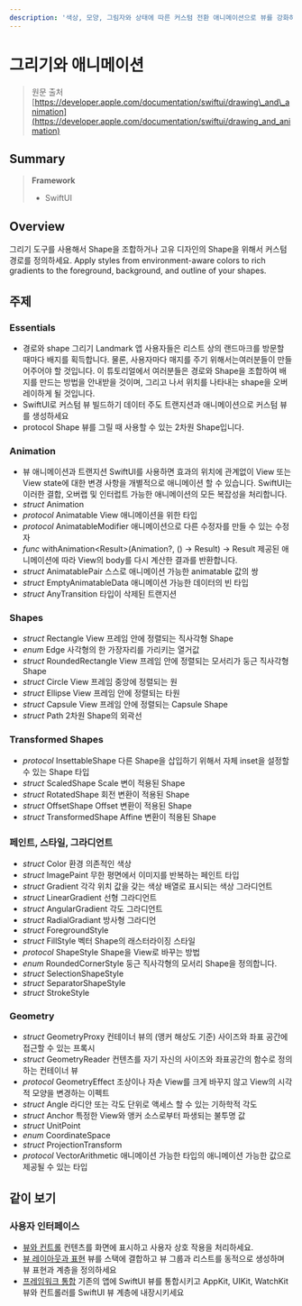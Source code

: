 ```yaml
---
description: '색상, 모양, 그림자와 상태에 따른 커스텀 전환 애니메이션으로 뷰를 강화하세요'
---
```


# 그리기와 애니메이션

> 원문 출처  
> [https://developer.apple.com/documentation/swiftui/drawing\_and\_animation](https://developer.apple.com/documentation/swiftui/drawing_and_animation)

## Summary

> **Framework**
>
> * SwiftUI

## Overview

그리기 도구를 사용해서 Shape을 조합하거나 고유 디자인의 Shape을 위해서 커스텀 경로를 정의하세요. Apply styles from environment-aware colors to rich gradients to the foreground, background, and outline of your shapes.

## 주제 <a id="topics"></a>

### Essentials

* 경로와 shape 그리기 Landmark 앱 사용자들은 리스트 상의 랜드마크를 방문할 때마다 배지를 획득합니다. 물론, 사용자마다 매지를 주기 위해서는여러분들이 만들어주어야 할 것입니다. 이 튜토리얼에서 여러분들은 경로와 Shape을 조합하여 배지를 만드는 방법을 안내받을 것이며, 그리고 나서 위치를 나타내는 shape을 오버레이하게 될 것입니다.
* SwiftUI로 커스텀 뷰 빌드하기 데이터 주도 트랜지션과 애니메이션으로 커스텀 뷰를 생성하세요
* protocol Shape 뷰를 그릴 때 사용할 수 있는 2차원 Shape입니다.

### Animation

* 뷰 애니메이션과 트랜지션 SwiftUI를 사용하면 효과의 위치에 관계없이 View 또는 View state에 대한 변경 사항을 개별적으로 애니메이션 할 수 있습니다. SwiftUI는 이러한 결합, 오버랩 및 인터럽트 가능한 애니메이션의 모든 복잡성을 처리합니다.
* _struct_ Animation
* _protocol_ Animatable View 애니메이션을 위한 타입
* _protocol_ AnimatableModifier 애니메이션으로 다른 수정자를 만들 수 있는 수정자
* _func_ withAnimation&lt;Result&gt;\(Animation?, \(\) -&gt; Result\) -&gt; Result 제공된 애니메이션에 따라 View의 body를 다시 계산한 결과를 반환합니다.
* _struct_ AnimatablePair 스스로 애니메이션 가능한 animatable 값의 쌍
* _struct_ EmptyAnimatableData 애니메이션 가능한 데이터의 빈 타입
* _struct_ AnyTransition 타입이 삭제된 트랜지션

### Shapes

* _struct_ Rectangle View 프레임 안에 정렬되는 직사각형 Shape
* _enum_ Edge 사각형의 한 가장자리를 가리키는 열거값
* _struct_ RoundedRectangle View 프레임 안에 정렬되는 모서리가 둥근 직사각형 Shape
* _struct_ Circle View 프레임 중앙에 정렬되는 원
* _struct_ Ellipse View 프레임 안에 정렬되는 타원
* _struct_ Capsule View 프레임 안에 정렬되는 Capsule Shape
* _struct_ Path 2차원 Shape의 외곽선

### Transformed Shapes

* _protocol_ InsettableShape 다른 Shape을 삽입하기 위해서 자체 inset을 설정할 수 있는 Shape 타입
* _struct_ ScaledShape Scale 변이 적용된 Shape
* _struct_ RotatedShape 회전 변환이 적용된 Shape
* _struct_ OffsetShape Offset 변환이 적용된 Shape
* _struct_ TransformedShape Affine 변환이 적용된 Shape

### 페인트, 스타일, 그라디언트 <a id="paints-styles-and-gradients"></a>

* _struct_ Color 환경 의존적인 색상
* _struct_ ImagePaint 무한 평면에서 이미지를 반복하는 페인트 타입
* _struct_ Gradient 각각 위치 값을 갖는 색상 배열로 표시되는 색상 그라디언트
* _struct_ LinearGradient 선형 그라디언트
* _struct_ AngularGradient 각도 그라디언트
* _struct_ RadialGradiant 방사형 그라디언
* _struct_ ForegroundStyle
* _struct_ FillStyle 벡터 Shape의 래스터라이징 스타일
* _protocol_ ShapeStyle Shape을 View로 바꾸는 방법
* _enum_ RoundedCornerStyle 둥근 직사각형의 모서리 Shape을 정의합니다.
* _struct_ SelectionShapeStyle
* _struct_ SeparatorShapeStyle
* _struct_ StrokeStyle

### Geometry

* _struct_ GeometryProxy 컨테이너 뷰의 \(앵커 해상도 기준\) 사이즈와 좌표 공간에 접근할 수 있는 프록시
* _struct_ GeometryReader 컨텐츠를 자기 자신의 사이즈와 좌표공간의 함수로 정의하는 컨테이너 뷰
* _protocol_ GeometryEffect 조상이나 자손 View를 크게 바꾸지 않고 View의 시각적 모양을 변경하는 이펙트
* _struct_ Angle 라디안 또는 각도 단위로 액세스 할 수 있는 기하학적 각도
* _struct_ Anchor 특정한 View와 앵커 소스로부터 파생되는 불투명 값
* _struct_ UnitPoint
* _enum_ CoordinateSpace
* _struct_ ProjectionTransform
* _protocol_ VectorArithmetic 애니메이션 가능한 타입의 애니메이션 가능한 값으로 제공될 수 있는 타입



## 같이 보기 <a id="see-also"></a>

### 사용자 인터페이스 <a id="user-interface"></a>

* [뷰와 컨트롤](views-and-controls.md) 컨텐츠를 화면에 표시하고 사용자 상호 작용을 처리하세요.
* [뷰 레이아웃과 표현](view-layout-and-presentation.md) 뷰를 스택에 결합하고 뷰 그룹과 리스트를 동적으로 생성하며 뷰 표현과 계층을 정의하세요
* [프레임워크 통합](framework-intergration.md) 기존의 앱에 SwiftUI 뷰를 통합시키고 AppKit, UIKit, WatchKit 뷰와 컨트롤러를 SwiftUI 뷰 계층에 내장시키세요



